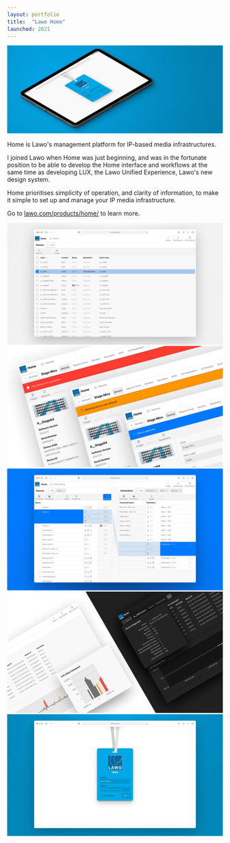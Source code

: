 ```yaml
---
layout: portfolio
title:  "Lawo Home"
launched: 2021
---
```


<div class="post-image"><img src="/assets/images/portfolio/lawo-home/hero.jpg"></div>

Home is Lawo's management platform for IP-based media infrastructures.

I joined Lawo when Home was just beginning, and was in the fortunate position to be able to develop the Home interface and workflows at the same time as developing LUX, the Lawo Unified Experience, Lawo's new design system.

Home prioritises simplicity of operation, and clarity of information, to make it simple to set up and manage your IP media infrastructure.

Go to [lawo.com/products/home/](https://lawo.com/products/home/) to learn more.

<div class="post-image"><img src="/assets/images/portfolio/lawo-home/home-devices.jpg"></div>
<div class="post-image"><img src="/assets/images/portfolio/lawo-home/home-admissions.jpg"></div>
<div class="post-image"><img src="/assets/images/portfolio/lawo-home/home-stream-routing.jpg"></div>
<div class="post-image"><img src="/assets/images/portfolio/lawo-home/home-light-dark.jpg"></div>
<div class="post-image"><img src="/assets/images/portfolio/lawo-home/home-sign-in.jpg"></div>
